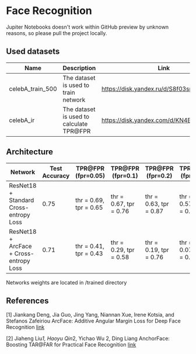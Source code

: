 # Face Recognition

Jupiter Notebooks doesn't work within GitHub preview by unknown reasons, so please pull the project locally.

## Used datasets

| Name             | Description                              | Link                                      |
|------------------|------------------------------------------|-------------------------------------------|
| celebA_train_500 | The dataset is used to train network     | https://disk.yandex.ru/d/S8f03spLIA1wrw   |
| celebA_ir        | The dataset is used to calculate TPR@FPR | https://disk.yandex.com/d/KN4EEkNKrF_ZXQ  |

## Architecture

| Network                                       | Test Accuracy | TPR@FPR (fpr=0.05)     | TPR@FPR (fpr=0.1)      | TPR@FPR (fpr=0.2)      | TPR@FPR (fpr=0.5)      |
|-----------------------------------------------|---------------|------------------------|------------------------|------------------------|------------------------|
| ResNet18 + Standard Cross-entropy Loss        | 0.75          | thr = 0.69, tpr = 0.65 | thr = 0.67, tpr = 0.76 | thr = 0.63, tpr = 0.87 | thr = 0.57, tpr = 0.97 | 
| ResNet18 + ArcFace + Cross-entropy Loss       | 0.71          | thr = 0.41, tpr = 0.43 | thr = 0.29, tpr = 0.58 | thr = 0.19, tpr = 0.76 | thr = 0.07, tpr = 0.95 | 

Networks weights are located in /trained directory

## References

[1] Jiankang Deng, Jia Guo, Jing Yang, Niannan Xue, Irene Kotsia, and Stefanos Zafeiriou ArcFace: Additive Angular Margin Loss for Deep
Face Recognition [link](https://arxiv.org/pdf/1801.07698.pdf)

[2] Jiaheng Liu*1, Haoyu Qin*2, Yichao Wu 2, Ding Liang AnchorFace: Boosting TAR@FAR for Practical Face Recognition [link](https://www.google.com/url?sa=t&rct=j&q=&esrc=s&source=web&cd=&ved=2ahUKEwi1gpyMp_6DAxVsBxAIHb_dDb4QFnoECA8QAQ&url=https%3A%2F%2Fojs.aaai.org%2Findex.php%2FAAAI%2Farticle%2Fview%2F20063%2F19822&usg=AOvVaw13OueGt-qm3zfYg7XIlOtg&opi=89978449)